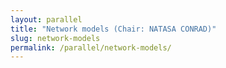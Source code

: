 ```yaml
---
layout: parallel
title: "Network models (Chair: NATASA CONRAD)"
slug: network-models
permalink: /parallel/network-models/
---
```

